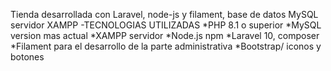Tienda desarrollada con Laravel, node-js y filament, base de datos MySQL servidor XAMPP
-TECNOLOGIAS UTILIZADAS
  *PHP 8.1 o superior
  *MySQL version mas actual
  *XAMPP servidor
  *Node.js npm
  *Laravel 10, composer
  *Filament para el desarrollo de la parte administrativa
  *Bootstrap/ iconos y botones
  
